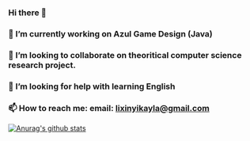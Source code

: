 ### Hi there 👋

<!--
**kayla-lixinyi/kayla-lixinyi** is a ✨ _special_ ✨ repository because its `README.md` (this file) appears on your GitHub profile.

Here are some ideas to get you started:
-->

### 🔭 I’m currently working on Azul Game Design (Java)
<!-- - 🌱 I’m currently learning ... -->
### 👯 I’m looking to collaborate on theoritical computer science research project.
### 🤔 I’m looking for help with learning English
<!-- - 💬 Ask me about ... -->
### 📫 How to reach me: email: lixinyikayla@gmail.com
<!-- - 😄 Pronouns: ... 
- ⚡ Fun fact: ... -->


[![Anurag's github stats](https://github-readme-stats.vercel.app/api?username=kayla-lixinyi)](https://github.com/anuraghazra/github-readme-stats)
